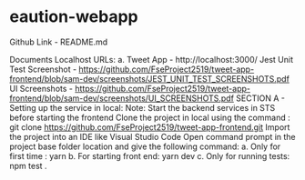 # eaution-webapp
Github Link - README.md

Documents
Localhost URLs:
a. Tweet App - http://localhost:3000/
Jest Unit Test Screenshot - https://github.com/FseProject2519/tweet-app-frontend/blob/sam-dev/screenshots/JEST_UNIT_TEST_SCREENSHOTS.pdf
UI Screenshots - https://github.com/FseProject2519/tweet-app-frontend/blob/sam-dev/screenshots/UI_SCREENSHOTS.pdf
SECTION A - Setting up the service in local:
Note: Start the backend services in STS before starting the frontend
Clone the project in local using the command : git clone https://github.com/FseProject2519/tweet-app-frontend.git
Import the project into an IDE like Visual Studio Code
Open command prompt in the project base folder location and give the following command:
a. Only for first time : yarn
b. For starting front end: yarn dev
c. Only for running tests: npm test .
